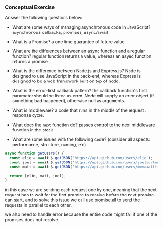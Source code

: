 ### Conceptual Exercise

Answer the following questions below:

- What are some ways of managing asynchronous code in JavaScript? asynchronous callbacks, promises, async/await

- What is a Promise? a one time guarantee of future value

- What are the differences between an async function and a regular function? regular function returns a value, whereas an async function returns a promise

- What is the difference between Node.js and Express.js? Node is designed to use JavaScript in the back-end, whereas Express is designed to be a web framework built on top of node. 

- What is the error-first callback pattern? the callback function's first parameter should be listed as error. Node will supply an error object (if something bad happened), otherwise null as arguments. 

- What is middleware? a code that runs in the middle of the request . response cycle. 

- What does the `next` function do? passes control to the next middleware function in the stack

- What are some issues with the following code? (consider all aspects: performance, structure, naming, etc)

```js
async function getUsers() {
  const elie = await $.getJSON('https://api.github.com/users/elie');
  const joel = await $.getJSON('https://api.github.com/users/joelburton');
  const matt = await $.getJSON('https://api.github.com/users/mmmaaatttttt');

  return [elie, matt, joel];
}
```
in this case we are sending each request one by one, meaning that the next request has to wait for the first promise to resolve before the next promise can start, and to solve this issue we call use promise.all to send the requests in parallel to each other. 

we also need to handle error because the entire code might fail if one of the promises does not resolve. 